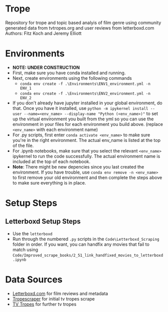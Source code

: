 # Trope
Repository for trope and topic based analyis of film genre using
community generated data from tvtropes.org and user reviews from letterboxd.com
Authors: Fitz Koch and Jeremy Elliott

# Environments
* **NOTE: UNDER CONSTRUCTION** 
* First, make sure you have conda installed and running.
* Next, create environments using the following commands
    * `conda env create -f .\Environments\ENV1_environment.yml -n ENV_1` 
    * `conda env create -f .\Environments\ENV2_environment.yml -n ENV_2` 
* If you don't already have jupyter installed in your global environment, do that. Once you have it installed, use `python -m ipykernel install --user --name=<env_name> --display-name "Python (<env_name>)"` to set up the virtual environment you built from the yml so you can use the environment in your files for each environment you build above. (replace `<env_name>` with each environment name)
* For .py scripts, first enter `conda activate <env_name>` to make sure you're in the right environment. The actual env_name is listed at the top of the file.
* For .ipynb notebooks, make sure that you select the relevant `<env_name>` ipykernel to run the code successfully. The actual environment name is included at the top of each notebook. 
* **Note**: There might be new depencies since you last created the environment. If you have trouble, use `conda env remove -n <env_name>` to first remove your old environment and then complete the steps above to make sure everything is in place.

# Setup Steps

## Letterboxd Setup Steps
* Use the `letterboxd` 
* Run through the numbered `.py` scripts in the `Code\Letterboxd_Scraping` folder in order. If you want, you can handfix any movies that fail to match using `Code/Improved_scrape_books/2_51_link_handfixed_movies_to_letterboxd.ipynb`




# Data Sources 
* [Letterboxd.com](https://letterboxd.com/) for film reviews and metadata
* [Tropescraper](https://github.com/rhgarcia/tropescraper) for initial tv tropes scrape
* [TV Tropes](https://tvtropes.org/) for further tv tropes 

<!-- 
## Steps
* First, run the `Code/01_setup.ipynb` notebook to build the SEE_LAB Brightway Project and load it with the 3.9.1 and 3.11 ecoinvent cutoff databases. For some reason this seems to work better in a .ipynb jupyter notebook then in a .py script. 
* Second, make sure all your data is up to date. While I will attempt to host publically available and small indexing datasets in the repository, it's often better to build stuff if you can. See [Data Sources](#data-sources). 
* Next, go through the notebooks in `Exploratory_notebooks`  in order. Use the `SEE_BW` ipykernel you created in the [Environment](#environment) steps. While no later code relies upon these notebooks, they are helpful for understanding the proect.

# Data Sources
* [ecoQuery ecoinvent Database](https://ecoquery.ecoinvent.org/) for primary database

    ## Economic Data
    * [World Bank](https://data.worldbank.org/) for GDP Data

    ## Indexing Data
    * [Cloford.com] (https://cloford.com/resources/codes/index.htm) for indexing Country codes to sub-continental regions
    * [Country and Continent Codes (stevewithington GitHub) ](https://gist.github.com/stevewithington/20a69c0b6d2ff846ea5d35e5fc47f26c) for indexing Country codes to Continents

    ## Shapefiles
    * [Natural Earth](https://www.naturalearthdata.com/) for global state and territory shapefiles
 -->

